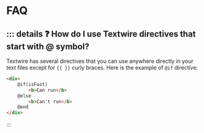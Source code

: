 # FAQ

::: details ❓ How do I use Textwire directives that start with @ symbol?
----
Textwire has several directives that you can use anywhere directly in your text files except for `{{ }}` curly braces. Here is the example of `@if` directive:

```html
<div>
    @if(isFast)
        <b>Can run</b>
    @else
        <b>Can't run</b>
    @end
</div>
```
:::
